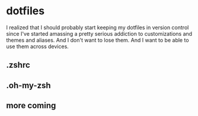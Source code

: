 # dotfiles

I realized that I should probably start keeping my dotfiles in version control since I've started amassing a pretty serious addiction to customizations and themes and aliases. And I don't want to lose them. And I want to be able to use them across devices.

## .zshrc

## .oh-my-zsh

## more coming
